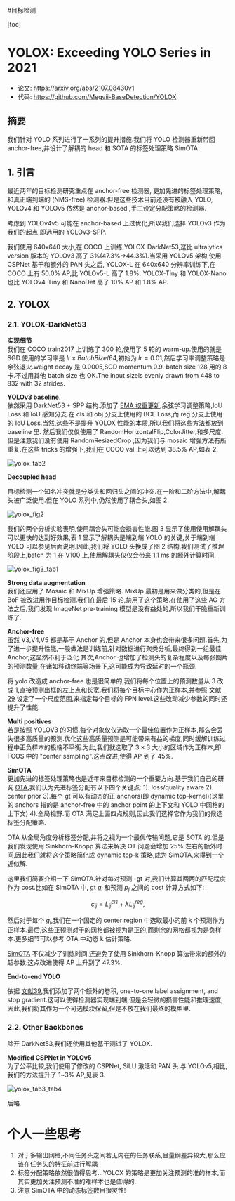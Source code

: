 #目标检测 

[toc]

# YOLOX: Exceeding YOLO Series in 2021
- 论文: <https://arxiv.org/abs/2107.08430v1>
- 代码: <https://github.com/Megvii-BaseDetection/YOLOX>

## 摘要

我们针对 YOLO 系列进行了一系列的提升措施.我们将 YOLO 检测器重新带回 anchor-free,并设计了解耦的 head 和 SOTA 的标签处理策略 SimOTA.

## 1. 引言

最近两年的目标检测研究重点在 anchor-free 检测器, 更加先进的标签处理策略,和真正端到端的 (NMS-free) 检测器.但是这些技术目前还没有被融入 YOLO, YOLOv4 和 YOLOv5 依然是 anchor-based ,手工设定分配策略的检测器.

考虑到 YOLOv4v5 可能在 anchor-based 上过优化,所以我们选择 YOLOv3 作为我们的起点.即选用的 YOLOv3-SPP.

我们使用 640x640 大小,在 COCO 上训练 YOLOX-DarkNet53,这比 ultralytics version 版本的 YOLOv3 高了 3%(47.3%->44.3%).当采用 YOLOv5 架构,使用 CSPNet 基干和额外的 PAN 头之后, YOLOX-L 在 640x640 分辨率训练下,在 COCO 上有 50.0% AP,比 YOLOv5-L 高了 1.8%. YOLOX-Tiny 和 YOLOX-Nano 也比 YOLOv4-Tiny 和 NanoDet 高了 10% AP 和 1.8% AP.

## 2. YOLOX
### 2.1. YOLOX-DarkNet53

**实现细节**   
我们在 COCO train2017 上训练了 300 轮,使用了 5 轮的 warm-up.使用的就是 SGD.使用的学习率是 $lr \times BatchBize/64$,初始为 $lr=0.01$,然后学习率调整策略是余弦退火.weight decay 是 0.0005,SGD momentum 0.9. batch size 128,用的 8 卡.不过用其他 batch size 也 OK.The input sizeis evenly drawn from 448 to 832 with 32 strides.

**YOLOv3 baseline**.  
依然采用 DarkNet53 + SPP 结构.添加了 [EMA 权重更新](),余弦学习调整策略,IoU Loss 和 IoU 感知分支.在 cls 和 obj 分支上使用的 BCE Loss,而 reg 分支上使用的 IoU Loss.当然,这些不是提升 YOLOX 性能的本质,所以我们将这些方法都放到 baseline 里. 然后我们仅仅使用了 RandomHorizontalFlip,ColorJitter,和多尺度.但是注意我们没有使用 RandomResizedCrop ,因为我们与 mosaic 增强方法有所重复.在这些 tricks 的增强下,我们在 COCO val 上可以达到 38.5% AP,如表 2.

![yolox_tab2](../../Attachments/yolox_tab2.png)

**Decoupled head**

目标检测一个知名冲突就是分类头和回归头之间的冲突.在一阶和二阶方法中,解耦头被广泛使用.但在 YOLO 系列中,仍然使用了耦合头,如图 2.

![yolox_fig2](../../Attachments/yolox_fig2.png)

我们的两个分析实验表明,使用耦合头可能会损害性能.图 3 显示了使用使用解耦头可以更快的达到好效果,表 1 显示了解耦头是端到端 YOLO 的关键,关于端到端 YOLO 可以参见后面说明.因此,我们将 YOLO 头换成了图 2 结构,我们测试了推理阶段上,batch 为 1 在 V100 上,使用解耦头仅仅会带来 1.1 ms 的额外计算时间.

![yolox_fig3_tab1](../../Attachments/yolox_fig3_tab1.png)

**Strong data augmentation**  
我们还应用了 Mosaic 和 MixUp 增强策略. MixUp 最初是用来做分类的,但是在 BoF 被改进用作目标检测.我们在最后 15 轮,禁用了这个策略.在使用了这些 AG 方法之后,我们发现 ImageNet pre-training 模型是没有益处的,所以我们干脆重新训练了.  

**Anchor-free**  
虽然 V3,V4,V5 都是基于 Anchor 的,但是 Anchor 本身也会带来很多问题.首先,为了进一步提升性能,一般做法是训练前,针对数据进行聚类分析,最终得到一组最佳 Anchor,这显然不利于泛化.其次,Anchor 也增加了检测头的复杂程度以及每张图片的预测数量,在诸如移动终端等场景下,这可能成为导致延时的一个瓶颈.

将 yolo 改造成 anchor-free 也是很简单的,我们将每个位置上的预测数量从 3 改成 1,直接预测出框的左上点和长宽.我们将每个目标中心作为正样本,并参照 [文献29](https://arxiv.org/abs/1904.01355) 设定了一个尺度范围,来指定每个目标的 FPN level.这些改动减少参数的同时还提升了性能.  

**Multi positives**  
若是按照 YOLOV3 的习惯,每个对象仅仅选取一个最佳位置作为正样本,那么会丢失很多高质量的预测.优化这些高质量预测是可能带来有益的梯度,同时缓解训练过程中正负样本的极端不平衡.为此,我们就选取了 $3 \times 3$ 大小的区域作为正样本,即 FCOS 中的 "center sampling".这点改进,使得 AP 到了 45%.  

**SimOTA**  
更加先进的标签处理策略也是近年来目标检测的一个重要方向.基于我们自己的研究 [OTA](),我们认为先进标签分配有以下四个关键点: 1). loss/quality aware 2). center prior 3).每个 gt 可以有动态的正 anchors(即 dynamic top-kernel)(这里的 anchors 指的是 anchor-free 中的 anchor point 的上下文和 YOLO 中网格的上下文) 4).全局视野.而 OTA 满足上面四点规则,因此我们选择它作为我们的候选标签分配策略.  

OTA 从全局角度分析标签分配,并将之视为一个最优传输问题,它是 SOTA 的.但是我们发现使用 Sinkhorn-Knopp 算法来解决 OT 问题会增加 25% 左右的额外时间,因此我们就将这个策略简化成 dynamic top-k 策略,成为 SimOTA,来得到一个近似解.

这里我们简要介绍一下 SimOTA.针对每对预测 -gt 对,我们计算其两两的匹配程度作为 cost.比如在 SimOTA 中, gt $g_i$ 和预测 $p_j$ 之间的 cost 计算方式如下:

$$
c_{ij}=L_{ij}^{cls}+\lambda L_{ij}^{reg},   \tag{1}
$$

然后对于每个 $g_i$,我们在一个固定的 center region 中选取最小的前 k 个预测作为正样本.最后,这些正预测对于的网格都被视为是正的,而剩余的网格都视为是负样本.更多细节可以参考 OTA 中动态 k 估计策略.

[SimOTA](../../DL_knowlege/关于目标检测中的正负标签分类策略.md#YOLOX) 不仅减少了训练时间,还避免了使用 Sinkhorn-Knopp 算法带来的额外的超参数.这点改进使得 AP 上升到了 47.3%.

**End-to-end YOLO**

依据 [文献39](),我们添加了两个额外的卷积, one-to-one label assignment, and stop gradient.这可以使得检测器实现端到端,但是会轻微的损害性能和推理速度,因此,我们将其作为一个可选模块保留,但是不放在我们最终的模型里.  

### 2.2. Other Backbones

除开 DarkNet53,我们还使用其他基干测试了 YOLOX.

**Modified CSPNet in YOLOv5**   
为了公平比较,我们使用了修改的 CSPNet, SiLU 激活和 PAN 头.与 YOLOv5,相比,我们的方法提升了 1~3% AP,见表 3.

![yolox_tab3_tab4](../../Attachments/yolox_tab3_tab4.png)

 后略.

# 个人一些思考
1. 对于多输出网络,不同任务头之间若无内在的任务联系,且量纲差异较大,那么应该在任务头的特征前进行解耦
2. 标签分配策略依然很值得思考…YOLOX 的策略是更加关注预测的准的样本,而其实更加关注预测不准的难样本也是值得的.
3. 注意 SimOTA 中的动态标签数目很灵性!
